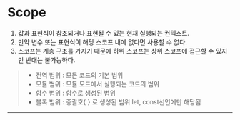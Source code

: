 # Scope
1. 값과 표현식이 참조되거나 표현될 수 있는 현재 실행되는 컨텍스트.
2. 만약 변수 또는 표현식이 해당 스코프 내에 없다면 사용할 수 없다.
3. 스코프는 계층 구조를 가지기 때문에 하위 스코프는 상위 스코프에 접근할 수 있지만 반대는 불가능하다.

> - 전역 범위 : 모든 코드의 기본 범위
> - 모듈 범위 : 모듈 모드에서 실행되는 코드의 범위 
> - 함수 범위 : 함수로 생성된 범위
> - 블록 범위 : 중괄호{ } 로 생성된 범위 let, const선언에만 해당됨
---

